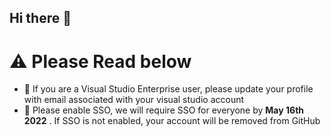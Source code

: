 ## Hi there 👋

# ⚠️ Please Read below

 - 🛑 If you are a Visual Studio Enterprise user, please update your profile with email associated with your visual studio account
 - 🛑 Please enable SSO, we will require SSO for everyone by __May 16th 2022__ . If SSO is not enabled, your account will be removed from GitHub

<!--

**Here are some ideas to get you started:**

🙋‍♀️ A short introduction - what is your organization all about?
🌈 Contribution guidelines - how can the community get involved?
👩‍💻 Useful resources - where can the community find your docs? Is there anything else the community should know?
🍿 Fun facts - what does your team eat for breakfast?
🧙 Remember, you can do mighty things with the power of [Markdown](https://docs.github.com/github/writing-on-github/getting-started-with-writing-and-formatting-on-github/basic-writing-and-formatting-syntax)
-->
